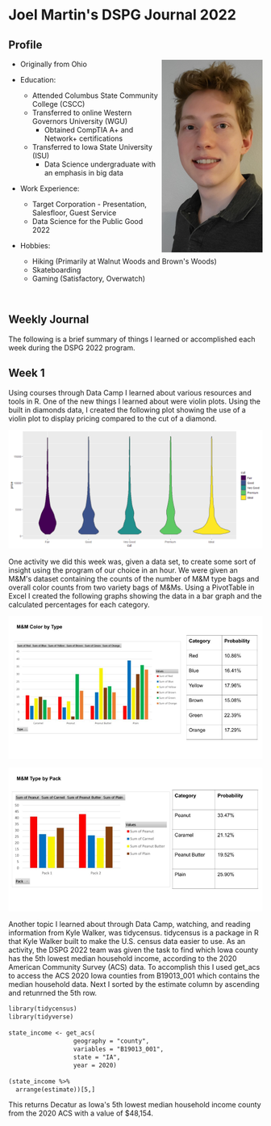 
# Joel Martin's DSPG Journal 2022

## Profile
<img src="images/tempProfile.jpg" align="right" width="200px"/>

- Originally from Ohio

- Education:
	- Attended Columbus State Community College (CSCC)
	- Transferred to online Western Governors University (WGU)
		- Obtained CompTIA A+ and Network+ certifications
	- Transferred to Iowa State University (ISU)
		- Data Science undergraduate with an emphasis in big data

- Work Experience:
	- Target Corporation - Presentation, Salesfloor, Guest Service
	- Data Science for the Public Good 2022

- Hobbies:
	- Hiking (Primarily at Walnut Woods and Brown's Woods)
	- Skateboarding
	- Gaming (Satisfactory, Overwatch)

<br clear="right"/>

## Weekly Journal
The following is a brief summary of things I learned or accomplished each week during the DSPG 2022 program.

## Week 1
Using courses through Data Camp I learned about various resources and tools in R.
One of the new things I learned about were violin plots.
Using the built in diamonds data, I created the following plot showing the use of a violin plot to display pricing 
compared to the cut of a diamond.

![Diamond Violin Plot](images/diamondViolinPlot.png)

One activity we did this week was, given a data set, to create some sort of insight using the program of our choice in an hour. 
We were given an M&M's dataset containing the counts of the number of M&M type bags and overall color counts from two variety bags of M&Ms. 
Using a PivotTable in Excel I created the following graphs showing the data in a bar graph and the calculated percentages for each category.

![M&M Graph](images/MandMGraph1.jpg)

![M&M Graph](images/MandMGraph2.jpg)

Another topic I learned about through Data Camp, watching, and reading information from Kyle Walker, was tidycensus.
tidycensus is a package in R that Kyle Walker built to make the U.S. census data easier to use.
As an activity, the DSPG 2022 team was given the task to find which Iowa county has the 5th lowest median household income,
according to the 2020 American Community Survey (ACS) data.
To accomplish this I used get_acs to access the ACS 2020 Iowa counties from B19013_001 which contains the median household data. Next I sorted by the estimate column by ascending and retunrned the 5th row.

```
library(tidycensus)
library(tidyverse)

state_income <- get_acs(
                  geography = "county",
                  variables = "B19013_001",
                  state = "IA",
                  year = 2020)

(state_income %>%
  arrange(estimate))[5,]
```

This returns Decatur as Iowa's 5th lowest median household income county from the 2020 ACS with a value of $48,154.

